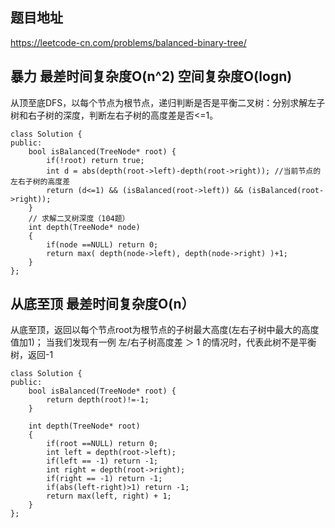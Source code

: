 ## 题目地址
https://leetcode-cn.com/problems/balanced-binary-tree/

## 暴力 最差时间复杂度O(n^2) 空间复杂度O(logn)
从顶至底DFS，以每个节点为根节点，递归判断是否是平衡二叉树：分别求解左子树和右子树的深度，判断左右子树的高度差是否<=1。

```
class Solution {
public:
    bool isBalanced(TreeNode* root) {
        if(!root) return true;      
        int d = abs(depth(root->left)-depth(root->right)); //当前节点的左右子树的高度差   
        return (d<=1) && (isBalanced(root->left)) && (isBalanced(root->right));
    }  
    // 求解二叉树深度（104题）
    int depth(TreeNode* node)
    {
        if(node ==NULL) return 0;
        return max( depth(node->left), depth(node->right) )+1;
    }   
};
```

## 从底至顶 最差时间复杂度O(n）
从底至顶，返回以每个节点root为根节点的子树最大高度(左右子树中最大的高度值加1)；
当我们发现有一例 左/右子树高度差 ＞ 1 的情况时，代表此树不是平衡树，返回-1

```
class Solution {
public:
    bool isBalanced(TreeNode* root) {
        return depth(root)!=-1;
    }
    
    int depth(TreeNode* root)
    {
        if(root ==NULL) return 0;
        int left = depth(root->left);
        if(left == -1) return -1;
        int right = depth(root->right);
        if(right == -1) return -1;
        if(abs(left-right)>1) return -1;
        return max(left, right) + 1;
    }  
};
```
